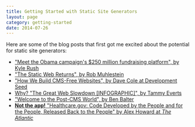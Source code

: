```yaml
---
title: Getting Started with Static Site Generators
layout: page
category: getting-started
date: 2014-07-26
---
```

Here are some of the blog posts that first got me excited about the potential for static site generators:

- ["Meet the Obama campaign's $250 million fundraising platform", by Kyle Rush](http://kylerush.net/blog/meet-the-obama-campaigns-250-million-fundraising-platform/)
- ["The Static Web Returns", by Rob Muhlestein](http://robmuh.com/the-static-web-returns/)
- ["How We Build CMS-Free Websites", by Dave Cole at Development Seed](http://developmentseed.org/blog/2012/07/27/build-cms-free-websites/)
- [Why? "The Great Web Slowdown [INFOGRAPHIC]", by Tammy Everts](http://www.webperformancetoday.com/2014/02/25/the-great-web-slowdown-infographic/)
- ["Welcome to the Post-CMS World", by Ben Balter](http://ben.balter.com/2012/10/01/welcome-to-the-post-cms-world/)
- [**Not the app!** "Healthcare.gov: Code Developed by the People and for the People, Released Back to the People" by Alex Howard at _The Atlantic_](http://www.theatlantic.com/technology/archive/2013/06/healthcaregov-code-developed-by-the-people-and-for-the-people-released-back-to-the-people/277295/)